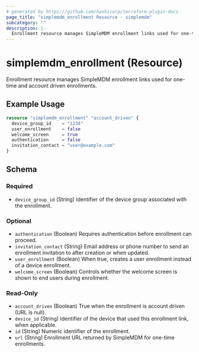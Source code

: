 ```yaml
---
# generated by https://github.com/hashicorp/terraform-plugin-docs
page_title: "simplemdm_enrollment Resource - simplemdm"
subcategory: ""
description: |-
  Enrollment resource manages SimpleMDM enrollment links used for one-time and account driven enrollments.
---
```


# simplemdm_enrollment (Resource)

Enrollment resource manages SimpleMDM enrollment links used for one-time and account driven enrollments.

## Example Usage

```terraform
resource "simplemdm_enrollment" "account_driven" {
  device_group_id    = "1234"
  user_enrollment    = false
  welcome_screen     = true
  authentication     = false
  invitation_contact = "user@example.com"
}
```

<!-- schema generated by tfplugindocs -->
## Schema

### Required

- `device_group_id` (String) Identifier of the device group associated with the enrollment.

### Optional

- `authentication` (Boolean) Requires authentication before enrollment can proceed.
- `invitation_contact` (String) Email address or phone number to send an enrollment invitation to after creation or when updated.
- `user_enrollment` (Boolean) When true, creates a user enrollment instead of a device enrollment.
- `welcome_screen` (Boolean) Controls whether the welcome screen is shown to end users during enrollment.

### Read-Only

- `account_driven` (Boolean) True when the enrollment is account driven (URL is null).
- `device_id` (String) Identifier of the device that used this enrollment link, when applicable.
- `id` (String) Numeric identifier of the enrollment.
- `url` (String) Enrollment URL returned by SimpleMDM for one-time enrollments.
